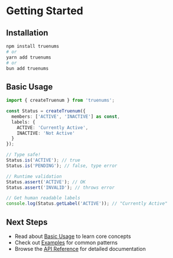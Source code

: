 # Getting Started

## Installation

```bash
npm install truenums
# or
yarn add truenums
# or
bun add truenums
```

## Basic Usage

```typescript
import { createTruenum } from 'truenums';

const Status = createTruenum({
  members: ['ACTIVE', 'INACTIVE'] as const,
  labels: {
    ACTIVE: 'Currently Active',
    INACTIVE: 'Not Active'
  }
});

// Type safe!
Status.is('ACTIVE'); // true
Status.is('PENDING'); // false, type error

// Runtime validation
Status.assert('ACTIVE'); // OK
Status.assert('INVALID'); // throws error

// Get human readable labels
console.log(Status.getLabel('ACTIVE')); // "Currently Active"
```

## Next Steps

- Read about [Basic Usage](/guide/basic-usage) to learn core concepts
- Check out [Examples](/examples/) for common patterns
- Browse the [API Reference](/api/) for detailed documentation